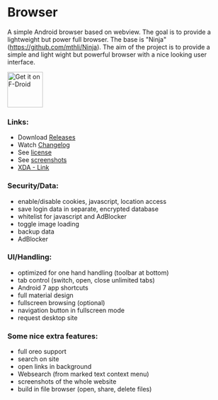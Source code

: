 # Browser

A simple Android browser based on webview. The goal is to provide a lightweight but power full browser. The base is "Ninja" (https://github.com/mthli/Ninja). 
The aim of the project is to provide a simple and light wight but powerful browser with a nice looking user interface.

<a href="https://f-droid.org/packages/de.baumann.browser/" target="_blank">
<img src="https://f-droid.org/badge/get-it-on.png" alt="Get it on F-Droid" height="80"/></a>


### Links:
- Download [Releases](https://github.com/scoute-dich/browser/releases)
- Watch [Changelog](https://github.com/scoute-dich/browser/blob/master/CHANGELOG.md)
- See [license](https://github.com/scoute-dich/browser/blob/master/LICENSE.md)
- See [screenshots](https://github.com/scoute-dich/browser/blob/master/SCREENSHOTS.md)
- [XDA - Link](http://forum.xda-developers.com/android/apps-games/app-browser-t3500091)


### Security/Data:

- enable/disable cookies, javascript, location access
- save login data in separate, encrypted database
- whitelist for javascript and AdBlocker
- toggle image loading
- backup data
- AdBlocker


### UI/Handling:

- optimized for one hand handling (toolbar at bottom)
- tab control (switch, open, close unlimited tabs)
- Android 7 app shortcuts
- full material design
- fullscreen browsing (optional)
- navigation button in fullscreen mode
- request desktop site


### Some nice extra features:

- full oreo support
- search on site
- open links in background
- Websearch (from marked text context menu)
- screenshots of the whole website
- build in file browser (open, share, delete files)
